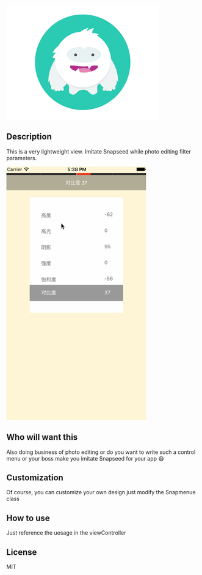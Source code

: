 ![snowball.gif](https://github.com/HarrisHan/Snapseed/blob/master/images/snowball.gif)

## Description 

This is a very lightweight view. Imitate Snapseed while photo editing filter parameters. 

![Snapseed.gif](https://github.com/HarrisHan/Snapseed/blob/master/images/Snapseed.gif)

## Who will want this  

Also doing business of photo editing or do you want to write such a control menu or your boss make you imitate Snapseed for your app :mask:

## Customization 

Of course, you can customize your own design just modify the Snapmenue class


## How to use 

Just reference the uesage in the viewController 


## License

MIT
